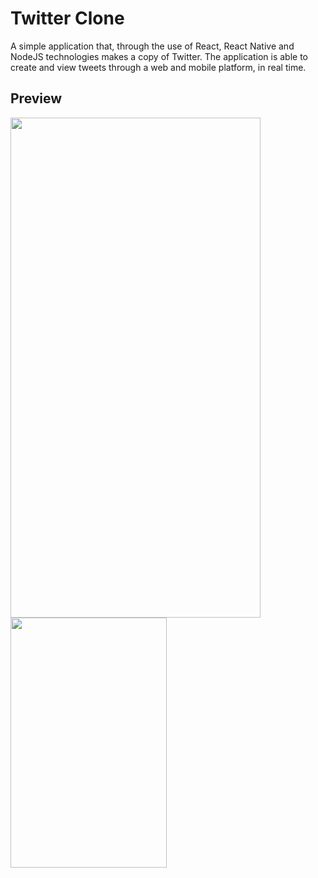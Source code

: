 # Twitter Clone
 A simple application that, through the use of React, React Native and NodeJS technologies makes a copy of Twitter. The application is able to create and view tweets through a web and mobile platform, in real time.

## Preview
<div style="text-align:center"><a href="url"><img src="https://github.com/douglasbrandao21/twitter-clone/blob/master/screenshots/view-smartphone.jpg" align="left" height="800" width="400" ></a></div>
<img src="https://github.com/douglasbrandao21/twitter-clone/blob/master/screenshots/view-smartphone.jpg" width="250" height="400" />

